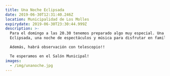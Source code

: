 ```yaml
---
title: Una Noche Eclipsada
date: 2019-06-30T12:31:40.246Z
location: Municipalidad de Los Molles
expirydate: 2019-06-30T23:30:44.999Z
description: >-
  Para el domingo a las 20.30 tenemos preparado algo muy especial. Una Noche
  Eclipsada, una noche de espectáculos y música para disfrutar en familia.

  Además, habrá observación con telescopio!!

  Te esperamos en el Salón Municipal!
images:
  - /img/unanoche.jpg
---
```



